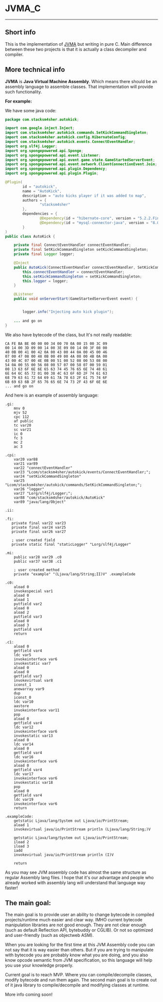 # JVMA_C

---

## Short info

This is the implementation of [JVMA](https://github.com/stacksm4sher/JVMA) but writing in pure C.
Main difference between these two projects is that it is actually a class decompiler and compiler.

## More technical info

**JVMA** is **Java Virtual Machine Assembly**. Which means there should be an assembly language to assemble classes.
That implementation will provide such functionality.

**For example:**

We have some java code:

```java
package com.stacksm4sher.autokick;

import com.google.inject.Inject;
import com.stacksm4sher.autokick.commands.SetKickCommandSingleton;
import com.stacksm4sher.autokick.config.HibernateConfig;
import com.stacksm4sher.autokick.events.ConnectEventHandler;
import org.slf4j.Logger;
import org.spongepowered.api.Sponge;
import org.spongepowered.api.event.Listener;
import org.spongepowered.api.event.game.state.GameStartedServerEvent;
import org.spongepowered.api.event.network.ClientConnectionEvent.Join;
import org.spongepowered.api.plugin.Dependency;
import org.spongepowered.api.plugin.Plugin;

@Plugin(
        id = "autokick",
        name = "AutoKick",
        description = "auto kicks player if it was added to map",
        authors = {
                "stacksm4sher"
        },
        dependencies = {
                @Dependency(id = "hibernate-core", version = "5.2.2.Final"),
                @Dependency(id = "mysql-connector-java", version = "8.0.32")
        }
)
public class AutoKick {

    private final ConnectEventHandler connectEventHandler;
    private final SetKickCommandSingleton setKickCommandSingleton;
    private final Logger logger;

    @Inject
    public AutoKick(ConnectEventHandler connectEventHandler, SetKickCommandSingleton setKickCommandSingleton, Logger logger) {
        this.connectEventHandler = connectEventHandler;
        this.setKickCommandSingleton = setKickCommandSingleton;
        this.logger = logger;
    }

    @Listener
    public void onServerStart(GameStartedServerEvent event) {


        logger.info("Injecting auto kick plugin");
    
    ... and go on
}
```

We also have bytecode of the class, but It's not really readable:

```bin
CA FE BA BE 00 00 00 34 00 70 0A 00 15 00 3C 09
00 14 00 3D 09 00 14 00 3E 09 00 14 00 3F 08 00
40 0B 00 41 00 42 0A 00 43 00 44 0A 00 45 00 46
07 00 47 08 00 48 0B 00 49 00 4A 08 00 4B 0A 00
43 00 4C 07 00 4E 0B 00 51 00 52 08 00 53 08 00
54 0A 00 55 00 56 08 00 57 07 00 58 07 00 59 01
00 13 63 6F 6E 6E 65 63 74 45 76 65 6E 74 48 61
6E 64 6C 65 72 01 00 38 4C 63 6F 6D 2F 74 61 63
68 79 63 61 72 64 69 61 7A 78 63 2F 61 75 74 6F
6B 69 63 6B 2F 65 76 65 6E 74 73 2F 43 6F 6E 6E
... and go on
```

And here is an example of assembly language:

```JVMA
.gi:
    mnv 0
    mjv 52
    cpc 112
    af public
    tc var20
    sc var21
    ic 0
    fc 3
    mc 2
    ac 3

.cpi:
    var20 var88
    var21 var89
    var22 "connectEventHandler"
    var23 "Lcom/stacksm4sher/autokick/events/ConnectEventHandler;";
    var24 "setKickCommandSingleton"
    var25 "Lcom/stacksm4sher/autokick/commands/SetKickCommandSingleton;";
    var26 "logger"
    var27 "Lorg/slf4j/Logger;";
    var88 "com/stacksm4sher/autokick/AutoKick"
    var89 "java/lang/Object"

.ii:

.fi:
   private final var22 var23
   private final var24 var25
   private final var26 var27

   ; user created field
   private static final "staticLogger" "Lorg/slf4j/Logger"

.mi:
    public var28 var29 .c0
    public var37 var38 .c1

    ; user created method
    private "example" "(Ljava/lang/String;II)V" .exampleCode

.c0:
    aload 0
    invokespecial var1
    aload 0
    aload 1
    putfield var2
    aload 0
    aload 2
    putfield var3
    aload 0
    aload 3
    putfield var4
    return

.c1:
    aload 0
    getfield var4
    ldc var5
    invokeinterface var6
    invokestatic var7
    aload 0
    aload 0
    getfield var3
    invokevirtual var8
    iconst_1
    anewarray var9
    dup
    iconst_0
    ldc var10
    aastore
    invokeinterface var11
    pop
    aload 0
    getfield var4
    ldc var12
    invokeinterface var6
    invokestatic var13
    aload 0
    ldc var14
    aload 0
    getfield var4
    ldc var16
    invokeinterface var6
    aload 0
    getfield var4
    ldc var17
    invokeinterface var6
    invokestatic var18
    pop
    aload 0
    getfield var4
    ldc var19
    invokeinterface var6
    return

.exampleCode:
    getstatic Ljava/lang/System out Ljava/io/PrintStream;
    aload 1
    invokevirtual java/io/PrintStream println (Ljava/lang/String;)V

    getstatic Ljava/lang/System out Ljava/io/PrintStream;
    iload 2
    iload 3
    iadd
    invokevirtual java/io/PrintStream println (I)V

    return
```

As you may see JVM assembly code has almost the same structure as regular Assembly lang files.
I hope that it's our advantage and people who already worked with assembly lang will understand that language way faster!

## The main goal:

The main goal is to provide user an ability to change bytecode in compiled projects/runtime much easier and clear way.
IMHO current bytecode manipulation libraries are not good enough. 
They are not clear enough (such as default Reflection API, bytebuddy or CGLIB). 
Or not so optimized and user-friendly (such as objectweb ASM).

When you are looking for the first time at this JVM Assembly code you can not say that it is way easier than others.
But if you are trying to manipulate with bytecode you are probably know what you are doing, 
and you also know opcode semantic from JVM specification, so this language will help you use your knowledge properly.

Current goal is to reach MVP. Where you can compile/decompile classes, modify bytecode and run them again.
The second main goal is to create out of it java library to compile/decompile and modifying classes at runtime.

More info coming soon!
